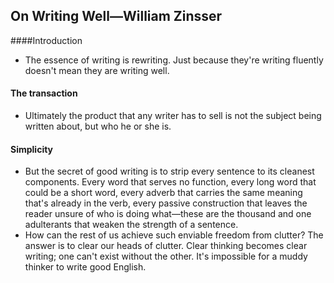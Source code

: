 ## On Writing Well—William Zinsser

####Introduction
 - The essence of writing is rewriting. Just because they're writing fluently doesn't mean they are writing well.

#### The transaction
 - Ultimately the product that any writer has to sell is not the subject being written about, but who he or she is.

#### Simplicity
 - But the secret of good writing is to strip every sentence to its cleanest components. Every word that serves no function, every long word that could be a short word, every adverb that carries the same meaning that's already in the verb, every passive construction that leaves the reader unsure of who is doing what—these are the thousand and one adulterants that weaken the strength of a sentence.
 - How can the rest of us achieve such enviable freedom from clutter? The answer is to clear our heads of clutter. Clear thinking becomes clear writing; one can't exist without the other. It's impossible for a muddy thinker to write good English.